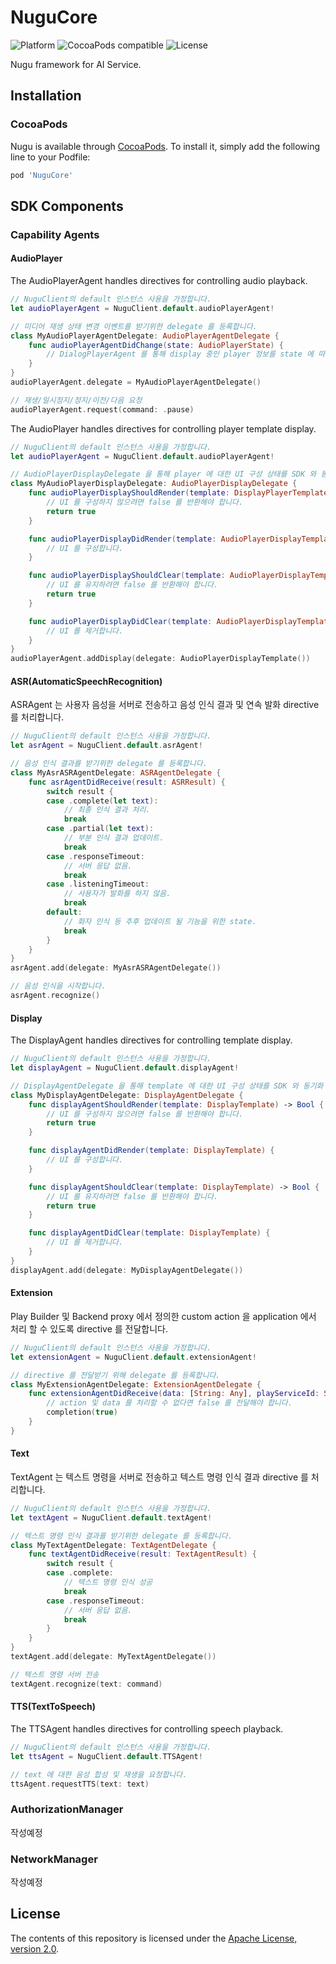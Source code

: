 # NuguCore
![Platform](https://img.shields.io/cocoapods/p/NuguCore)
![CocoaPods compatible](https://img.shields.io/cocoapods/v/NuguCore)
![License](https://img.shields.io/github/license/nugu-developers/nugu-ios)

Nugu framework for AI Service.

## Installation

### CocoaPods
Nugu is available through [CocoaPods](https://cocoapods.org). To install
it, simply add the following line to your Podfile:
```ruby
pod 'NuguCore'
```

## SDK Components
### Capability Agents
#### AudioPlayer
The AudioPlayerAgent handles directives for controlling audio playback.

```swift
// NuguClient의 default 인스턴스 사용을 가정합니다.
let audioPlayerAgent = NuguClient.default.audioPlayerAgent!

// 미디어 재생 상태 변경 이벤트를 받기위한 delegate 를 등록합니다.
class MyAudioPlayerAgentDelegate: AudioPlayerAgentDelegate {
    func audioPlayerAgentDidChange(state: AudioPlayerState) {
        // DialogPlayerAgent 를 통해 display 중인 player 정보를 state 에 따라 업데이트 합니다.
    }
}
audioPlayerAgent.delegate = MyAudioPlayerAgentDelegate()

// 재생/일시정지/정지/이전/다음 요청
audioPlayerAgent.request(command: .pause)
```

The AudioPlayer handles directives for controlling player template display.

```swift
// NuguClient의 default 인스턴스 사용을 가정합니다.
let audioPlayerAgent = NuguClient.default.audioPlayerAgent!

// AudioPlayerDisplayDelegate 을 통해 player 에 대한 UI 구성 상태를 SDK 와 동기화 합니다.
class MyAudioPlayerDisplayDelegate: AudioPlayerDisplayDelegate {
    func audioPlayerDisplayShouldRender(template: DisplayPlayerTemplate) -> Bool {
        // UI 를 구성하지 않으려면 false 를 반환해야 합니다.
        return true
    }

    func audioPlayerDisplayDidRender(template: AudioPlayerDisplayTemplate) {
        // UI 를 구성합니다.
    }

    func audioPlayerDisplayShouldClear(template: AudioPlayerDisplayTemplate) -> Bool {
        // UI 를 유지하려면 false 를 반환해야 합니다.
        return true
    }

    func audioPlayerDisplayDidClear(template: AudioPlayerDisplayTemplate) {
        // UI 를 제거합니다.
    }
}
audioPlayerAgent.addDisplay(delegate: AudioPlayerDisplayTemplate())
```

#### ASR(AutomaticSpeechRecognition)
ASRAgent 는 사용자 음성을 서버로 전송하고 음성 인식 결과 및 연속 발화 directive 를 처리합니다.

```swift
// NuguClient의 default 인스턴스 사용을 가정합니다.
let asrAgent = NuguClient.default.asrAgent!

// 음성 인식 결과를 받기위한 delegate 를 등록합니다.
class MyAsrASRAgentDelegate: ASRAgentDelegate {
    func asrAgentDidReceive(result: ASRResult) {
        switch result {
        case .complete(let text):
            // 최종 인식 결과 처리.
            break
        case .partial(let text):
            // 부분 인식 결과 업데이트.
            break
        case .responseTimeout:
            // 서버 응답 없음.
            break
        case .listeningTimeout:
            // 사용자가 발화를 하지 않음.
            break
        default: 
            // 화자 인식 등 추후 업데이트 될 기능을 위한 state.
            break
        }
    }
}
asrAgent.add(delegate: MyAsrASRAgentDelegate())

// 음성 인식을 시작합니다.
asrAgent.recognize()
```

#### Display
The DisplayAgent handles directives for controlling template display.

```swift
// NuguClient의 default 인스턴스 사용을 가정합니다.
let displayAgent = NuguClient.default.displayAgent!

// DisplayAgentDelegate 을 통해 template 에 대한 UI 구성 상태를 SDK 와 동기화 합니다.
class MyDisplayAgentDelegate: DisplayAgentDelegate {
    func displayAgentShouldRender(template: DisplayTemplate) -> Bool {
        // UI 를 구성하지 않으려면 false 를 반환해야 합니다.
        return true
    }

    func displayAgentDidRender(template: DisplayTemplate) {
        // UI 를 구성합니다.
    }

    func displayAgentShouldClear(template: DisplayTemplate) -> Bool {
        // UI 를 유지하려면 false 를 반환해야 합니다.
        return true
    }

    func displayAgentDidClear(template: DisplayTemplate) {
        // UI 를 제거합니다.
    }
}
displayAgent.add(delegate: MyDisplayAgentDelegate())
```

#### Extension
Play Builder 및 Backend proxy 에서 정의한 custom action 을 application 에서 처리 할 수 있도록 directive 를 전달합니다.

```swift
// NuguClient의 default 인스턴스 사용을 가정합니다.
let extensionAgent = NuguClient.default.extensionAgent!

// directive 를 전달받기 위해 delegate 를 등록합니다.
class MyExtensionAgentDelegate: ExtensionAgentDelegate {
    func extensionAgentDidReceive(data: [String: Any], playServiceId: String, completion: @escaping (Bool) -> Void) {
        // action 및 data 를 처리할 수 없다면 false 를 전달해야 합니다.
        completion(true)
    }
}
```

#### Text
TextAgent 는 텍스트 명령을 서버로 전송하고 텍스트 명령 인식 결과 directive 를 처리합니다.

```swift
// NuguClient의 default 인스턴스 사용을 가정합니다.
let textAgent = NuguClient.default.textAgent!

// 텍스트 명령 인식 결과를 받기위한 delegate 를 등록합니다.
class MyTextAgentDelegate: TextAgentDelegate {
    func textAgentDidReceive(result: TextAgentResult) {
        switch result {
        case .complete:
            // 텍스트 명령 인식 성공
            break
        case .responseTimeout:
            // 서버 응답 없음.
            break
        }
    }
}
textAgent.add(delegate: MyTextAgentDelegate())

// 텍스트 명령 서버 전송
textAgent.recognize(text: command)
```

#### TTS(TextToSpeech)
The TTSAgent handles directives for controlling speech playback.

```swift
// NuguClient의 default 인스턴스 사용을 가정합니다.
let ttsAgent = NuguClient.default.TTSAgent!

// text 에 대한 음성 합성 및 재생을 요청합니다.
ttsAgent.requestTTS(text: text)
```

### AuthorizationManager
작성예정

### NetworkManager
작성예정

## License
The contents of this repository is licensed under the
[Apache License, version 2.0](http://www.apache.org/licenses/LICENSE-2.0).

